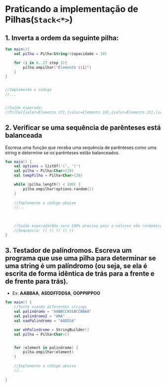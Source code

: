 # Praticando a implementação de Pilhas(`Stack<*>`)


## 1. Inverta a ordem da seguinte pilha:
```kotlin
fun main(){
    val pilha = Pilha<String>(capacidade = 10)

    for (i in 0..27 step 3){
        pilha.empilhar("Elemento ${i}")
    }
}


//Implemente o código
//...


//Saída esperada:
//Pilha[{valor=Elemento 27},{valor=Elemento 24},{valor=Elemento 21},{valor=Elemento 18},{valor=Elemento 15},{valor=Elemento 12},{valor=Elemento 9},{valor=Elemento 6},{valor=Elemento 3},{valor=Elemento 0},]

```
## 2. Verificar se uma sequência de parênteses está balanceada
Escreva uma função que receba uma sequência de parênteses como uma string e determine se os parênteses estão balanceados.
````kotlin
fun main() {
    val options = listOf('(', ')')
    val pilha = Pilha<Char>(20)
    val tempPilha = Pilha<Char>(20)

    while (pilha.length() < 100) {
        pilha.empilhar(options.random())
    }
    
    //Implemente o código abaixo
    //...
    
    
    
    //Saída esperada(Não sera 100% preciso pois o valores são randomicos):
    //Sequancia: () () () () ()
}
````

## 3. Testador de palíndromos. Escreva um programa que use uma pilha para determinar se uma string é um palíndromo (ou seja, se ela é escrita de forma idêntica de trás para a frente e de frente para trás).
- Ex: __AABBAA__, __ASDDFFDDSA__, __OOPPIIPPOO__

````kotlin
fun main() {
    //Teste usando diferentes strings
    val palindromo = "AABBCCASSACCBBAA"
    val palindromo2 = "ANA"
    val naoPalindromo = "AADDSA"

    var ehPalindromo = StringBuilder()
    val pilha = Pilha<Char>()


    for (element in palindromo) {
        pilha.empilhar(element)
    }
    
    //Implemente o código abaixo
    //..
    
}
````